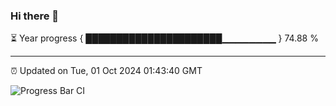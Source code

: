 ### Hi there 👋

⏳ Year progress { ██████████████████████▁▁▁▁▁▁▁▁ } 74.88 %

---

⏰ Updated on Tue, 01 Oct 2024 01:43:40 GMT

![Progress Bar CI](https://github.com/liununu/liununu/workflows/Progress%20Bar%20CI/badge.svg)
